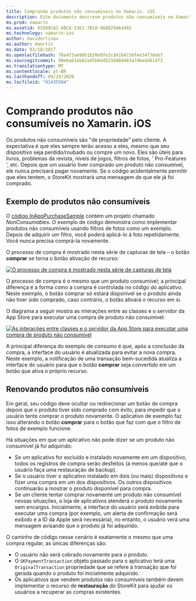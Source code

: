 ```yaml
---
title: Comprando produtos não consumíveis no Xamarin. iOS
description: Este documento descreve produtos não consumíveis no Xamarin. iOS, que são recursos adquiridos por um usuário que permanecem disponíveis indefinidamente, independentemente do dispositivo.
ms.prod: xamarin
ms.assetid: 635D9CA2-6BCA-53E1-7B10-968029AA3493
ms.technology: xamarin-ios
author: davidortinau
ms.author: daortin
ms.date: 03/18/2017
ms.openlocfilehash: 78a4f3ae90b1b20e9fe3cd4164726fee34f38eb7
ms.sourcegitcommit: 00e6a61eb82ad5b0dd323d48d483a74bedd814f2
ms.translationtype: MT
ms.contentlocale: pt-BR
ms.lasthandoff: 09/29/2020
ms.locfileid: "91435504"
---
```

# <a name="purchasing-non-consumable-products-in-xamarinios"></a>Comprando produtos não consumíveis no Xamarin. iOS

Os produtos não consumíveis são "de propriedade" pelo cliente. A expectativa é que eles sempre terão acesso a eles, mesmo que seu dispositivo seja perdido/roubado ou compre um novo. Eles são úteis para livros, problemas da revista, níveis de jogos, filtros de fotos, ' Pro-Features ', etc. Depois que um usuário tiver comprado um produto não consumível, ele nunca precisará pagar novamente. Se o código acidentalmente permitir que eles tentem, o StoreKit mostrará uma mensagem de que ele já foi comprado.

## <a name="non-consumable-products-sample"></a>Exemplo de produtos não consumíveis

O [código InAppPurchaseSample](/samples/xamarin/ios-samples/storekit) contém um projeto chamado *NonConsumables*. O exemplo de código demonstra como implementar produtos não consumíveis usando filtros de fotos como um exemplo. Depois de adquirir um filtro, você poderá aplicá-lo à foto repetidamente. Você nunca precisa comprá-la novamente.   

O processo de compra é mostrado nesta série de capturas de tela – o botão **comprar** se torna o botão ativação de recurso:   

 [![O processo de compra é mostrado nesta série de capturas de tela](purchasing-non-consumable-products-images/image34.png)](purchasing-non-consumable-products-images/image34.png#lightbox)   

O processo de compra é o mesmo que um produto consumível; a principal diferença é a forma como a compra é controlada no código do aplicativo. Neste exemplo, o botão comprar só estará disponível se o produto ainda não tiver sido comprado, caso contrário, o botão ativará o recurso em si.   

O diagrama a seguir mostra as interações entre as classes e o servidor da App Store para executar uma compra de produto não consumível:   

 [![As interações entre classes e o servidor da App Store para executar uma compra de produto não consumível](purchasing-non-consumable-products-images/image35.png)](purchasing-non-consumable-products-images/image35.png#lightbox)   

A principal diferença do exemplo de consumo é que, após a conclusão da compra, a interface do usuário é atualizada para evitar a nova compra. Neste exemplo, a notificação de uma transação bem-sucedida atualiza a interface do usuário para que o botão **comprar** seja convertido em um botão que ativa o próprio recurso.

## <a name="re-purchasing-non-consumable-products"></a>Renovando produtos não consumíveis

Em geral, seu código deve ocultar ou redirecionar um botão de compra depois que o produto tiver sido comprado com êxito, para impedir que o usuário tente comprar o produto novamente. O aplicativo de exemplo faz isso alterando o botão **comprar** para o botão que faz com que o filtro de fotos de exemplo funcione.   

Há situações em que um aplicativo não pode dizer se um produto não consumível já foi adquirido:

- Se um aplicativo for excluído e instalado novamente em um dispositivo, todos os registros de compra serão desfeitos (a menos que/até que o usuário faça uma restauração de backup). 
- Se o usuário tiver o aplicativo instalado em dois (ou mais) dispositivos e fizer uma compra em um dos dispositivos. Os outros dispositivos continuarão a mostrar o produto disponível para compra. 
- Se um cliente tentar comprar novamente um produto não consumível nessas situações, a loja de aplicativos atenderá o produto novamente sem encargos. Inicialmente, a interface do usuário será exibida para executar uma compra (por exemplo, um alerta de confirmação será exibido e a ID da Apple será necessária), no entanto, o usuário verá uma mensagem avisando que o produto já foi adquirido.  

O caminho de código nesse cenário é exatamente o mesmo que uma compra regular, as únicas diferenças são:

- O usuário não será cobrado novamente para o produto.
- O  `SKPaymentTransaction` objeto passado para o aplicativo terá uma  `OriginalTransaction` propriedade que se refere à transação que foi gerada quando o produto foi inicialmente adquirido. 
- Os aplicativos que vendem produtos não consumíveis também devem implementar o recurso de  **restauração** do StoreKit para ajudar os usuários a recuperar as compras existentes.